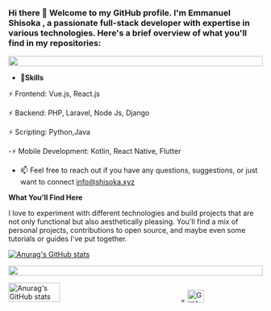 ### Hi there 👋 Welcome to my GitHub profile. I'm Emmanuel Shisoka , a passionate full-stack developer with expertise in various technologies. Here's a brief overview of what you'll find in my repositories:

<p align="center">
<img src="https://i.imgur.com/dBaSKWF.gif" height="20" width="100%">

- 🔭**Skills**
  
⚡ Frontend: Vue.js, React.js

⚡ Backend: PHP, Laravel, Node Js, Django

⚡ Scripting: Python,Java

-⚡ Mobile Development: Kotlin, React Native, Flutter

- 📫 Feel free to reach out if you have any questions, suggestions, or just want to connect info@shisoka.xyz

**What You'll Find Here**

I love to experiment with different technologies and build projects that are not only functional but also aesthetically pleasing. You'll find a mix of personal projects, contributions to open source, and maybe even some tutorials or guides I've put together.

[![Anurag's GitHub stats](https://github-readme-stats.vercel.app/api?username=Manuel254-eng)](https://github.com/anuraghazra/github-readme-stats) 
<p align="center">
<img src="https://i.imgur.com/dBaSKWF.gif" height="20" width="100%">

<div style="display: flex; justify-content: space-between;">
    <!-- GitHub Stats -->
    <img src="https://github-readme-stats.vercel.app/api?username=Manuel254-eng&show_icons=true&theme=radical" alt="Anurag's GitHub stats" style="width: 45%;">

 =
    <img src="https://github-readme-streak-stats-fyclg7hvg-trinib.vercel.app/?user=Manuel254-eng&theme=merko&border=599200" alt="GitHub Streak Stats" style="width: 45%;">
</div>

